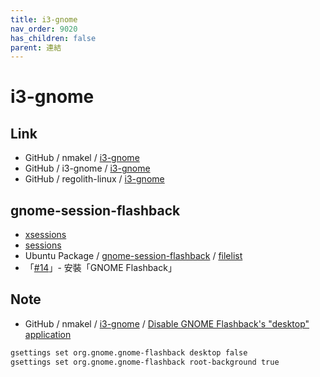 ```yaml
---
title: i3-gnome
nav_order: 9020
has_children: false
parent: 連結
---
```



# i3-gnome


## Link

* GitHub / nmakel / [i3-gnome](https://github.com/nmakel/i3-gnome)
* GitHub / i3-gnome / [i3-gnome](https://github.com/i3-gnome/i3-gnome)
* GitHub / regolith-linux / [i3-gnome](https://github.com/regolith-linux/i3-gnome-flashback)


## gnome-session-flashback

* [xsessions](https://gitlab.gnome.org/GNOME/gnome-flashback/-/tree/master/data/xsessions)
* [sessions](https://gitlab.gnome.org/GNOME/gnome-flashback/-/tree/master/data/sessions)
* Ubuntu Package / [gnome-session-flashback](https://packages.ubuntu.com/jammy/gnome-session-flashback) / [filelist](https://packages.ubuntu.com/jammy/all/gnome-session-flashback/filelist)
* 「[#14](https://www.ubuntu-tw.org/modules/newbb/viewtopic.php?post_id=363720#forumpost363720)」- 安裝「GNOME Flashback」


## Note

* GitHub / nmakel / [i3-gnome](https://github.com/nmakel/i3-gnome) / [Disable GNOME Flashback's "desktop" application](https://github.com/nmakel/i3-gnome#disable-gnome-flashbacks-desktop-application)

``` sh
gsettings set org.gnome.gnome-flashback desktop false
gsettings set org.gnome.gnome-flashback root-background true
```
